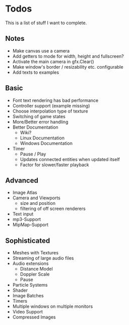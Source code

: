 # Todos

This is a list of stuff I want to complete.

## Notes
* Make canvas use a camera
* Add getters to mode for width, height and fullscreen?
* Activate the main camera in gfx.Clear()
* Make window's border / resizability etc. configurable
* Add texts to examples

## Basic
- Font text rendering has bad performance
- Controller support (example missing)
- Choose interpolation type of texture
- Switching of game states
- More/Better error handling
- Better Documentation
  - Wiki?
  - Linux Documentation
  - Windows Documentation
- Timer
  - Pause / Play
  - Updates connected entities when updated itself
  - Factor for slower/faster playback

## Advanced
- Image Atlas
- Camera and Viewports
  - size and position
  - filtering of off screen renderers
- Text input
- mp3-Support
- MipMap-Support

## Sophisticated
- Meshes with Textures
- Streaming of large audio files
- Audio extensions
  - Distance Model
  - Doppler Scale
  - Pause
- Particle Systems
- Shader
- Image Batches
- Timers
- Multiple windows on multiple monitors
- Video Support
- Compressed Images
